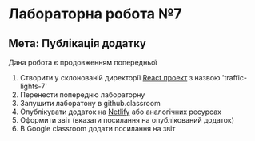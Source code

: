 # Лабораторна робота №7
## Мета: Публікація додатку

Дана робота є продовженням попередньої

1. Створити у склонованій директорії [React проект](https://reactjs.org/docs/create-a-new-react-app.html) з назвою 'traffic-lights-7'
1. Перенести попередню лабораторну 
1. Запушити лаборатону в github.classroom
1. Опублікувати додаток на [Netlify](https://www.netlify.com/) або аналогічних ресурсах
1. Оформити звіт (вказати посилання на опублікований додаток)
1. В Google classroom додати посилання на звіт
